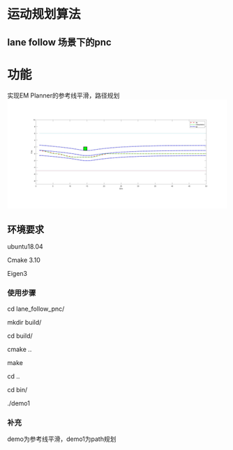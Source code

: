 运动规划算法
======
lane follow 场景下的pnc
--------

# 功能
实现EM Planner的参考线平滑，路径规划
![image](https://github.com/KnightLZL/huayu/blob/master/lane_follow_pnc/src/data/qp_path.jpg)

## 环境要求

ubuntu18.04

Cmake 3.10

Eigen3

### 使用步骤

cd lane_follow_pnc/

mkdir build/

cd build/

cmake ..

make

cd ..

cd bin/

./demo1

### 补充
demo为参考线平滑，demo1为path规划



